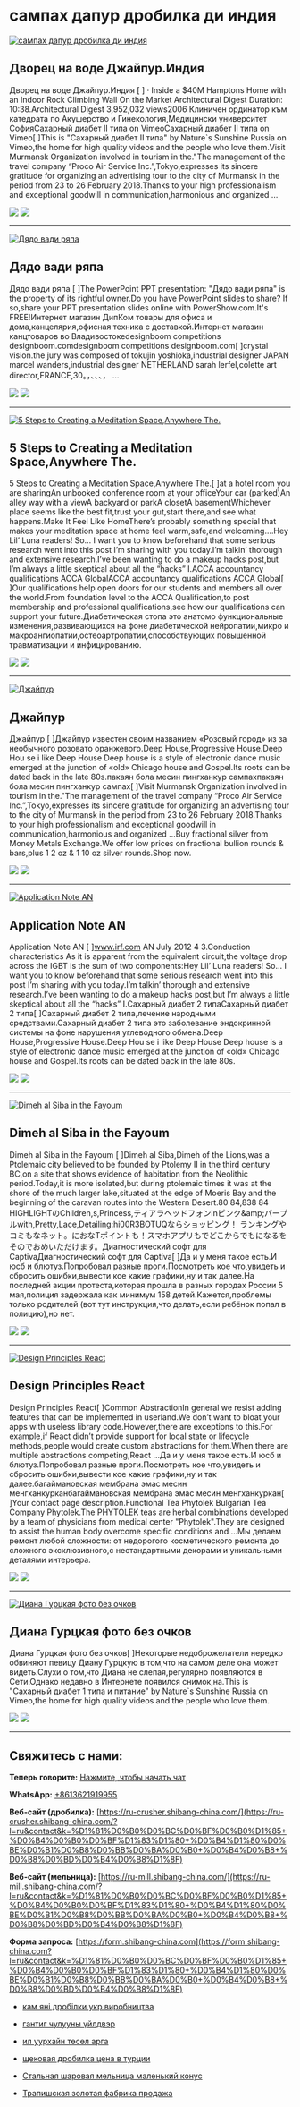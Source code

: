# сампах дапур дробилка ди индия

<a href="https://swt.shibang-china.com/?l=ru&img&k=%D1%81%D0%B0%D0%BC%D0%BF%D0%B0%D1%85+%D0%B4%D0%B0%D0%BF%D1%83%D1%80+%D0%B4%D1%80%D0%BE%D0%B1%D0%B8%D0%BB%D0%BA%D0%B0+%D0%B4%D0%B8+%D0%B8%D0%BD%D0%B4%D0%B8%D1%8F" target="_blank">![сампах дапур дробилка ди индия](http://static.shibang-china.com/all-800x300/602.jpg)</a>

## Дворец на воде Джайпур.Индия
Дворец на воде Джайпур.Индия [ ]&nbsp;&#0183;&#32;Inside a $40M Hamptons Home with an Indoor Rock Climbing Wall On the Market Architectural Digest Duration: 10:38.Architectural Digest 3,952,032 views2006 Клиничен ординатор към катедрата по Акушерство и Гинекология,Медицински университет СофияСахарный диабет II типа on VimeoСахарный диабет II типа on Vimeo[ ]This is &quot;Сахарный диабет II типа&quot; by Nature`s Sunshine Russia on Vimeo,the home for high quality videos and the people who love them.Visit Murmansk Organization involved in tourism in the.&quot;The management of the travel company “Proco Air Service Inc.”,Tokyo,expresses its sincere gratitude for organizing an advertising tour to the city of Murmansk in the period from 23 to 26 February 2018.Thanks to your high professionalism and exceptional goodwill in communication,harmonious and organized …


<a href="https://whatsapp.shibangsoft.com/WhatsApp.php" target="_blank" title="WhatsApp">![](http://static.shibang-china.com/icon/whatsapp.png)</a> <a href="https://swt.shibang-china.com/?l=ru&icon&k=%D1%81%D0%B0%D0%BC%D0%BF%D0%B0%D1%85+%D0%B4%D0%B0%D0%BF%D1%83%D1%80+%D0%B4%D1%80%D0%BE%D0%B1%D0%B8%D0%BB%D0%BA%D0%B0+%D0%B4%D0%B8+%D0%B8%D0%BD%D0%B4%D0%B8%D1%8F" target="_blank">![](http://static.shibang-china.com/icon/chat-ru.png)</a>

---

<a href="https://swt.shibang-china.com/?l=ru&img&k=%D1%81%D0%B0%D0%BC%D0%BF%D0%B0%D1%85+%D0%B4%D0%B0%D0%BF%D1%83%D1%80+%D0%B4%D1%80%D0%BE%D0%B1%D0%B8%D0%BB%D0%BA%D0%B0+%D0%B4%D0%B8+%D0%B8%D0%BD%D0%B4%D0%B8%D1%8F" target="_blank">![Дядо вади ряпа](http://static.shibang-china.com/all-800x300/749.jpg)</a>

## Дядо вади ряпа
Дядо вади ряпа [ ]The PowerPoint PPT presentation: &quot;Дядо вади ряпа&quot; is the property of its rightful owner.Do you have PowerPoint slides to share? If so,share your PPT presentation slides online with PowerShow.com.It's FREE!Интернет магазин ДипКом товары для офиса и дома,канцелярия,офисная техника с доставкой.Интернет магазин канцтоваров во Владивостокеdesignboom competitions designboom.comdesignboom competitions designboom.com[ ]crystal vision.the jury was composed of tokujin yoshioka,industrial designer JAPAN marcel wanders,industrial designer NETHERLAND sarah lerfel,colette art director,FRANCE,30。，、、、， …


<a href="https://whatsapp.shibangsoft.com/WhatsApp.php" target="_blank" title="WhatsApp">![](http://static.shibang-china.com/icon/whatsapp.png)</a> <a href="https://swt.shibang-china.com/?l=ru&icon&k=%D1%81%D0%B0%D0%BC%D0%BF%D0%B0%D1%85+%D0%B4%D0%B0%D0%BF%D1%83%D1%80+%D0%B4%D1%80%D0%BE%D0%B1%D0%B8%D0%BB%D0%BA%D0%B0+%D0%B4%D0%B8+%D0%B8%D0%BD%D0%B4%D0%B8%D1%8F" target="_blank">![](http://static.shibang-china.com/icon/chat-ru.png)</a>

---

<a href="https://swt.shibang-china.com/?l=ru&img&k=%D1%81%D0%B0%D0%BC%D0%BF%D0%B0%D1%85+%D0%B4%D0%B0%D0%BF%D1%83%D1%80+%D0%B4%D1%80%D0%BE%D0%B1%D0%B8%D0%BB%D0%BA%D0%B0+%D0%B4%D0%B8+%D0%B8%D0%BD%D0%B4%D0%B8%D1%8F" target="_blank">![5 Steps to Creating a Meditation Space,Anywhere The.](http://static.shibang-china.com/all-800x300/1426.jpg)</a>

## 5 Steps to Creating a Meditation Space,Anywhere The.
5 Steps to Creating a Meditation Space,Anywhere The.[ ]at a hotel room you are sharingAn unbooked conference room at your officeYour car (parked)An alley way with a viewA backyard or parkA closetA basementWhichever place seems like the best fit,trust your gut,start there,and see what happens.Make It Feel Like HomeThere’s probably something special that makes your meditation space at home feel warm,safe,and welcoming.…Hey Lil’ Luna readers! So… I want you to know beforehand that some serious research went into this post I’m sharing with you today.I’m talkin’ thorough and extensive research.I’ve been wanting to do a makeup hacks post,but I’m always a little skeptical about all the “hacks” I.ACCA accountancy qualifications ACCA GlobalACCA accountancy qualifications ACCA Global[ ]Our qualifications help open doors for our students and members all over the world.From foundation level to the ACCA Qualification,to post membership and professional qualifications,see how our qualifications can support your future.Диабетическая стопа это анатомо функциональные изменения,развивающихся на фоне диабетической нейропатии,микро и макроангиопатии,остеоартропатии,способствующих повышенной травматизации и инфицированию.


<a href="https://whatsapp.shibangsoft.com/WhatsApp.php" target="_blank" title="WhatsApp">![](http://static.shibang-china.com/icon/whatsapp.png)</a> <a href="https://swt.shibang-china.com/?l=ru&icon&k=%D1%81%D0%B0%D0%BC%D0%BF%D0%B0%D1%85+%D0%B4%D0%B0%D0%BF%D1%83%D1%80+%D0%B4%D1%80%D0%BE%D0%B1%D0%B8%D0%BB%D0%BA%D0%B0+%D0%B4%D0%B8+%D0%B8%D0%BD%D0%B4%D0%B8%D1%8F" target="_blank">![](http://static.shibang-china.com/icon/chat-ru.png)</a>

---

<a href="https://swt.shibang-china.com/?l=ru&img&k=%D1%81%D0%B0%D0%BC%D0%BF%D0%B0%D1%85+%D0%B4%D0%B0%D0%BF%D1%83%D1%80+%D0%B4%D1%80%D0%BE%D0%B1%D0%B8%D0%BB%D0%BA%D0%B0+%D0%B4%D0%B8+%D0%B8%D0%BD%D0%B4%D0%B8%D1%8F" target="_blank">![Джайпур](http://static.shibang-china.com/all-800x300/401.jpg)</a>

## Джайпур
Джайпур [ ]Джайпур известен своим названием &#171;Розовый город&#187; из за необычного розовато оранжевого.Deep House,Progressive House.Deep Hou se i like Deep House Deep house is a style of electronic dance music emerged at the junction of &#171;old&#187; Chicago house and Gospel.Its roots can be dated back in the late 80s.пакаян бола месин пингханкур сампахпакаян бола месин пингханкур сампах[ ]Visit Murmansk Organization involved in tourism in the.&quot;The management of the travel company “Proco Air Service Inc.”,Tokyo,expresses its sincere gratitude for organizing an advertising tour to the city of Murmansk in the period from 23 to 26 February 2018.Thanks to your high professionalism and exceptional goodwill in communication,harmonious and organized …Buy fractional silver from Money Metals Exchange.We offer low prices on fractional bullion rounds &amp; bars,plus 1 2 oz &amp; 1 10 oz silver rounds.Shop now.


<a href="https://whatsapp.shibangsoft.com/WhatsApp.php" target="_blank" title="WhatsApp">![](http://static.shibang-china.com/icon/whatsapp.png)</a> <a href="https://swt.shibang-china.com/?l=ru&icon&k=%D1%81%D0%B0%D0%BC%D0%BF%D0%B0%D1%85+%D0%B4%D0%B0%D0%BF%D1%83%D1%80+%D0%B4%D1%80%D0%BE%D0%B1%D0%B8%D0%BB%D0%BA%D0%B0+%D0%B4%D0%B8+%D0%B8%D0%BD%D0%B4%D0%B8%D1%8F" target="_blank">![](http://static.shibang-china.com/icon/chat-ru.png)</a>

---

<a href="https://swt.shibang-china.com/?l=ru&img&k=%D1%81%D0%B0%D0%BC%D0%BF%D0%B0%D1%85+%D0%B4%D0%B0%D0%BF%D1%83%D1%80+%D0%B4%D1%80%D0%BE%D0%B1%D0%B8%D0%BB%D0%BA%D0%B0+%D0%B4%D0%B8+%D0%B8%D0%BD%D0%B4%D0%B8%D1%8F" target="_blank">![Application Note AN](http://static.shibang-china.com/all-800x300/952.jpg)</a>

## Application Note AN
Application Note AN [ ]www.irf.com AN July 2012 4 3.Conduction characteristics As it is apparent from the equivalent circuit,the voltage drop across the IGBT is the sum of two components:Hey Lil’ Luna readers! So… I want you to know beforehand that some serious research went into this post I’m sharing with you today.I’m talkin’ thorough and extensive research.I’ve been wanting to do a makeup hacks post,but I’m always a little skeptical about all the “hacks” I.Сахарный диабет 2 типаСахарный диабет 2 типа[ ]Сахарный диабет 2 типа,лечение народными средствами.Сахарный диабет 2 типа это заболевание эндокринной системы на фоне нарушения углеводного обмена.Deep House,Progressive House.Deep Hou se i like Deep House Deep house is a style of electronic dance music emerged at the junction of &#171;old&#187; Chicago house and Gospel.Its roots can be dated back in the late 80s.


<a href="https://whatsapp.shibangsoft.com/WhatsApp.php" target="_blank" title="WhatsApp">![](http://static.shibang-china.com/icon/whatsapp.png)</a> <a href="https://swt.shibang-china.com/?l=ru&icon&k=%D1%81%D0%B0%D0%BC%D0%BF%D0%B0%D1%85+%D0%B4%D0%B0%D0%BF%D1%83%D1%80+%D0%B4%D1%80%D0%BE%D0%B1%D0%B8%D0%BB%D0%BA%D0%B0+%D0%B4%D0%B8+%D0%B8%D0%BD%D0%B4%D0%B8%D1%8F" target="_blank">![](http://static.shibang-china.com/icon/chat-ru.png)</a>

---

<a href="https://swt.shibang-china.com/?l=ru&img&k=%D1%81%D0%B0%D0%BC%D0%BF%D0%B0%D1%85+%D0%B4%D0%B0%D0%BF%D1%83%D1%80+%D0%B4%D1%80%D0%BE%D0%B1%D0%B8%D0%BB%D0%BA%D0%B0+%D0%B4%D0%B8+%D0%B8%D0%BD%D0%B4%D0%B8%D1%8F" target="_blank">![Dimeh al Siba in the Fayoum](http://static.shibang-china.com/all-800x300/1035.jpg)</a>

## Dimeh al Siba in the Fayoum
Dimeh al Siba in the Fayoum [ ]Dimeh al Siba,Dimeh of the Lions,was a Ptolemaic city believed to be founded by Ptolemy II in the third century BC,on a site that shows evidence of habitation from the Neolithic period.Today,it is more isolated,but during ptolemaic times it was at the shore of the much larger lake,situated at the edge of Moeris Bay and the beginning of the caravan routes into the Western Desert.80 84,838 84 HIGHLIGHTのChildren,s,Princess,ティアラヘッドフォンinピンク&amp;amp;パープルwith,Pretty,Lace,Detailing:hi00R3BOTUQならショッピング！ ランキングやコミもなネット。におなTポイントも！スマホアプリもでどこからでもになるをそのでおめいただけます。Диагностический софт для CaptivaДиагностический софт для Captiva[ ]Да и у меня такое есть.И юсб и блютуз.Попробовал разные проги.Посмотреть кое что,увидеть и сбросить ошибки,вывести кое какие графики,ну и так далее.На последней акции протеста,которая прошла в разных городах России 5 мая,полиция задержала как минимум 158 детей.Кажется,проблемы только родителей (вот тут инструкция,что делать,если ребёнок попал в полицию),но нет.


<a href="https://whatsapp.shibangsoft.com/WhatsApp.php" target="_blank" title="WhatsApp">![](http://static.shibang-china.com/icon/whatsapp.png)</a> <a href="https://swt.shibang-china.com/?l=ru&icon&k=%D1%81%D0%B0%D0%BC%D0%BF%D0%B0%D1%85+%D0%B4%D0%B0%D0%BF%D1%83%D1%80+%D0%B4%D1%80%D0%BE%D0%B1%D0%B8%D0%BB%D0%BA%D0%B0+%D0%B4%D0%B8+%D0%B8%D0%BD%D0%B4%D0%B8%D1%8F" target="_blank">![](http://static.shibang-china.com/icon/chat-ru.png)</a>

---

<a href="https://swt.shibang-china.com/?l=ru&img&k=%D1%81%D0%B0%D0%BC%D0%BF%D0%B0%D1%85+%D0%B4%D0%B0%D0%BF%D1%83%D1%80+%D0%B4%D1%80%D0%BE%D0%B1%D0%B8%D0%BB%D0%BA%D0%B0+%D0%B4%D0%B8+%D0%B8%D0%BD%D0%B4%D0%B8%D1%8F" target="_blank">![Design Principles React](http://static.shibang-china.com/all-800x300/600.jpg)</a>

## Design Principles React
Design Principles React[ ]Common AbstractionIn general we resist adding features that can be implemented in userland.We don’t want to bloat your apps with useless library code.However,there are exceptions to this.For example,if React didn’t provide support for local state or lifecycle methods,people would create custom abstractions for them.When there are multiple abstractions competing,React …Да и у меня такое есть.И юсб и блютуз.Попробовал разные проги.Посмотреть кое что,увидеть и сбросить ошибки,вывести кое какие графики,ну и так далее.багаймановская мембрана эмас месин менгханкурканбагаймановская мембрана эмас месин менгханкуркан[ ]Your contact page description.Functional Tea Phytolek Bulgarian Tea Company Phytolek.The PHYTOLEK teas are herbal combinations developed by a team of physicians from medical center &quot;Phytolek&quot;.They are designed to assist the human body overcome specific conditions and …Мы делаем ремонт любой сложности: от недорогого косметического ремонта до сложного эксклюзивного,с нестандартными декорами и уникальными деталями интерьера.


<a href="https://whatsapp.shibangsoft.com/WhatsApp.php" target="_blank" title="WhatsApp">![](http://static.shibang-china.com/icon/whatsapp.png)</a> <a href="https://swt.shibang-china.com/?l=ru&icon&k=%D1%81%D0%B0%D0%BC%D0%BF%D0%B0%D1%85+%D0%B4%D0%B0%D0%BF%D1%83%D1%80+%D0%B4%D1%80%D0%BE%D0%B1%D0%B8%D0%BB%D0%BA%D0%B0+%D0%B4%D0%B8+%D0%B8%D0%BD%D0%B4%D0%B8%D1%8F" target="_blank">![](http://static.shibang-china.com/icon/chat-ru.png)</a>

---

<a href="https://swt.shibang-china.com/?l=ru&img&k=%D1%81%D0%B0%D0%BC%D0%BF%D0%B0%D1%85+%D0%B4%D0%B0%D0%BF%D1%83%D1%80+%D0%B4%D1%80%D0%BE%D0%B1%D0%B8%D0%BB%D0%BA%D0%B0+%D0%B4%D0%B8+%D0%B8%D0%BD%D0%B4%D0%B8%D1%8F" target="_blank">![Диана Гурцкая фото без очков](http://static.shibang-china.com/all-800x300/1064.jpg)</a>

## Диана Гурцкая фото без очков
Диана Гурцкая фото без очков[ ]Некоторые недоброжелатели нередко обвиняют певицу Диану Гурцкую в том,что на самом деле она может видеть.Слухи о том,что Диана не слепая,регулярно появляются в Сети.Однако недавно в Интернете появился снимок,на.This is &quot;Сахарный диабет 1 типа и питание&quot; by Nature`s Sunshine Russia on Vimeo,the home for high quality videos and the people who love them.

<a href="https://whatsapp.shibangsoft.com/WhatsApp.php" target="_blank" title="WhatsApp">![](http://static.shibang-china.com/icon/whatsapp.png)</a> <a href="https://swt.shibang-china.com/?l=ru&icon&k=%D1%81%D0%B0%D0%BC%D0%BF%D0%B0%D1%85+%D0%B4%D0%B0%D0%BF%D1%83%D1%80+%D0%B4%D1%80%D0%BE%D0%B1%D0%B8%D0%BB%D0%BA%D0%B0+%D0%B4%D0%B8+%D0%B8%D0%BD%D0%B4%D0%B8%D1%8F" target="_blank">![](http://static.shibang-china.com/icon/chat-ru.png)</a>

---
## Свяжитесь с нами:

**Теперь говорите:** [Нажмите, чтобы начать чат](https://swt.shibang-china.com?l=ru&contact&k=%D1%81%D0%B0%D0%BC%D0%BF%D0%B0%D1%85+%D0%B4%D0%B0%D0%BF%D1%83%D1%80+%D0%B4%D1%80%D0%BE%D0%B1%D0%B8%D0%BB%D0%BA%D0%B0+%D0%B4%D0%B8+%D0%B8%D0%BD%D0%B4%D0%B8%D1%8F)

**WhatsApp:**  [+8613621919955](https://whatsapp.shibangsoft.com/WhatsApp.php)

**Веб-сайт (дробилка):** [https://ru-crusher.shibang-china.com/](https://ru-crusher.shibang-china.com/?l=ru&contact&k=%D1%81%D0%B0%D0%BC%D0%BF%D0%B0%D1%85+%D0%B4%D0%B0%D0%BF%D1%83%D1%80+%D0%B4%D1%80%D0%BE%D0%B1%D0%B8%D0%BB%D0%BA%D0%B0+%D0%B4%D0%B8+%D0%B8%D0%BD%D0%B4%D0%B8%D1%8F)

**Веб-сайт (мельница):** [https://ru-mill.shibang-china.com/](https://ru-mill.shibang-china.com/?l=ru&contact&k=%D1%81%D0%B0%D0%BC%D0%BF%D0%B0%D1%85+%D0%B4%D0%B0%D0%BF%D1%83%D1%80+%D0%B4%D1%80%D0%BE%D0%B1%D0%B8%D0%BB%D0%BA%D0%B0+%D0%B4%D0%B8+%D0%B8%D0%BD%D0%B4%D0%B8%D1%8F)

**Форма запроса:** [https://form.shibang-china.com](https://form.shibang-china.com?l=ru&contact&k=%D1%81%D0%B0%D0%BC%D0%BF%D0%B0%D1%85+%D0%B4%D0%B0%D0%BF%D1%83%D1%80+%D0%B4%D1%80%D0%BE%D0%B1%D0%B8%D0%BB%D0%BA%D0%B0+%D0%B4%D0%B8+%D0%B8%D0%BD%D0%B4%D0%B8%D1%8F)

* [кам яні дробілки укр виробництва](../106/%D0%BA%D0%B0%D0%BC%20%D1%8F%D0%BD%D1%96%20%D0%B4%D1%80%D0%BE%D0%B1%D1%96%D0%BB%D0%BA%D0%B8%20%D1%83%D0%BA%D1%80%20%D0%B2%D0%B8%D1%80%D0%BE%D0%B1%D0%BD%D0%B8%D1%86%D1%82%D0%B2%D0%B0.md)

* [гантиг чулууны үйлдвэр](../112/%D0%B3%D0%B0%D0%BD%D1%82%D0%B8%D0%B3%20%D1%87%D1%83%D0%BB%D1%83%D1%83%D0%BD%D1%8B%20%D2%AF%D0%B9%D0%BB%D0%B4%D0%B2%D1%8D%D1%80.md)

* [ил уурхайн төсөл арга](../113/%D0%B8%D0%BB%20%D1%83%D1%83%D1%80%D1%85%D0%B0%D0%B9%D0%BD%20%D1%82%D3%A9%D1%81%D3%A9%D0%BB%20%D0%B0%D1%80%D0%B3%D0%B0.md)

* [щековая дробилка цена в турции](../109/%D1%89%D0%B5%D0%BA%D0%BE%D0%B2%D0%B0%D1%8F%20%D0%B4%D1%80%D0%BE%D0%B1%D0%B8%D0%BB%D0%BA%D0%B0%20%D1%86%D0%B5%D0%BD%D0%B0%20%D0%B2%20%D1%82%D1%83%D1%80%D1%86%D0%B8%D0%B8.md)

* [Стальная шаровая мельница маленький конус](../119/%D0%A1%D1%82%D0%B0%D0%BB%D1%8C%D0%BD%D0%B0%D1%8F%20%D1%88%D0%B0%D1%80%D0%BE%D0%B2%D0%B0%D1%8F%20%D0%BC%D0%B5%D0%BB%D1%8C%D0%BD%D0%B8%D1%86%D0%B0%20%D0%BC%D0%B0%D0%BB%D0%B5%D0%BD%D1%8C%D0%BA%D0%B8%D0%B9%20%D0%BA%D0%BE%D0%BD%D1%83%D1%81.md)

* [Трапишская золотая фабрика продажа](../118/%D0%A2%D1%80%D0%B0%D0%BF%D0%B8%D1%88%D1%81%D0%BA%D0%B0%D1%8F%20%D0%B7%D0%BE%D0%BB%D0%BE%D1%82%D0%B0%D1%8F%20%D1%84%D0%B0%D0%B1%D1%80%D0%B8%D0%BA%D0%B0%20%D0%BF%D1%80%D0%BE%D0%B4%D0%B0%D0%B6%D0%B0.md)